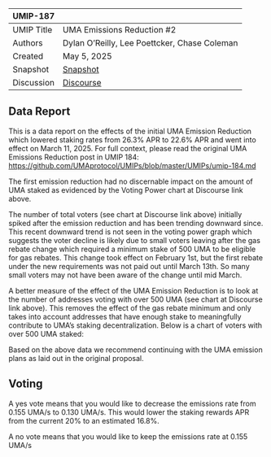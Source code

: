 | UMIP-187   |                                                                                                                         |
| ---------- | ----------------------------------------------------------------------------------------------------------------------- |
| UMIP Title | UMA Emissions Reduction #2                                                                                              |
| Authors    | Dylan O’Reilly, Lee Poettcker, Chase Coleman                                                                            |
| Created    | May 5, 2025                                                                                                             |
| Snapshot   | [Snapshot](https://snapshot.box/#/s:uma.eth/proposal/0xf7307fe889b65d99acdc9af34acbeeac0dedd5af41665c05c41e877e00333e48)|
| Discussion | [Discourse](https://discourse.uma.xyz/t/uma-emissions-reduction-2/2185)                                                 |

## Data Report
This is a data report on the effects of the initial UMA Emission Reduction which lowered staking rates from 26.3% APR to 22.6% APR and went into effect on March 11, 2025. For full context, please read the original UMA Emissions Reduction post in UMIP 184:
https://github.com/UMAprotocol/UMIPs/blob/master/UMIPs/umip-184.md

The first emission reduction had no discernable impact on the amount of UMA staked as evidenced by the Voting Power chart at Discourse link above.

The number of total voters (see chart at Discourse link above) initially spiked after the emission reduction and has been trending downward since. This recent downward trend is not seen in the voting power graph which suggests the voter decline is likely due to small voters leaving after the gas rebate change which required a minimum stake of 500 UMA to be eligible for gas rebates. This change took effect on February 1st, but the first rebate under the new requirements was not paid out until March 13th. So many small voters may not have been aware of the change until mid March.

A better measure of the effect of the UMA Emission Reduction is to look at the number of addresses voting with over 500 UMA (see chart at Discourse link above). This removes the effect of the gas rebate minimum and only takes into account addresses that have enough stake to meaningfully contribute to UMA’s staking decentralization. Below is a chart of voters with over 500 UMA staked:

Based on the above data we recommend continuing with the UMA emission plans as laid out in the original proposal.

## Voting
A yes vote means that you would like to decrease the emissions rate from 0.155 UMA/s to 0.130 UMA/s. This would lower the staking rewards APR from the current 20% to an estimated 16.8%.

A no vote means that you would like to keep the emissions rate at 0.155 UMA/s
